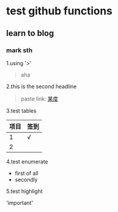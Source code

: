 # test github functions
## learn to blog
### mark sth 
1.using '>'
>aha

2.this is the second headline

> paste link: [某度](http://www.baidu.com/)

3.test tables

项目|签到
:--------|:--------
1|√|
2||

4.test enumerate

* first of all
* secondly

5.test highlight

'important'
